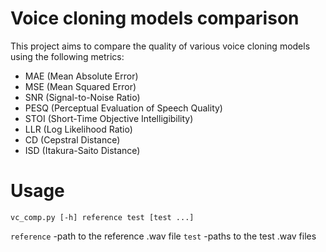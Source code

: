 # Voice cloning models comparison
This project aims to compare the quality of various voice cloning models using the following metrics:
- MAE (Mean Absolute Error)
- MSE (Mean Squared Error)
- SNR (Signal-to-Noise Ratio)
- PESQ (Perceptual Evaluation of Speech Quality)
- STOI (Short-Time Objective Intelligibility)
- LLR (Log Likelihood Ratio)
- CD (Cepstral Distance)
- ISD (Itakura-Saito Distance)

# Usage
```vc_comp.py [-h] reference test [test ...]```

```reference``` -path to the reference .wav file
```test``` -paths to the test .wav files
